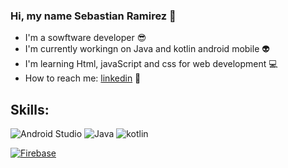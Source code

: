 ### Hi, my name Sebastian Ramirez 👋

  - I'm a sowftware developer :sunglasses:
  - I'm currently workingn on Java and kotlin android mobile :alien:
  - I'm learning Html, javaScript and css for web development :computer:
  - How to reach me: [linkedin](https://www.linkedin.com/in/juan-sebasti%C3%A1n-ram%C3%ADrez-mendoza-677717139/) :incoming_envelope:

## Skills:
![Android Studio](https://img.shields.io/badge/Android_Studio-3DOC84?style=for-the-badge&logo=android-studio&logoColor=white&labelColor=101010)
![Java](https://img.shields.io/badge/Java-E61A1F?style=for-the-badge&logo=java&logoColor=white&labelColor=101010)
![kotlin](https://img.shields.io/badge/kotlin-F2860C?style=for-the-badge&logo=kotlin&logoColor=white&labelColor=101010)</br>

[![Firebase](https://img.shields.io/badge/Firebase-FFCA28?style=for-the-badge&logo=firebase&logoColor=white&labelColor=101010)]()

  
<!--
**JuanRamirezMendoza/JuanRamirezMendoza** is a ✨ _special_ ✨ repository because its `README.md` (this file) appears on your GitHub profile.

Here are some ideas to get you started:

- 🔭 I’m currently working on ...
- 🌱 I’m currently learning ...
- 👯 I’m looking to collaborate on ...
- 🤔 I’m looking for help with ...
- 💬 Ask me about ...
- 📫 How to reach me: ...
- 😄 Pronouns: ...
- ⚡ Fun fact: ...
-->
